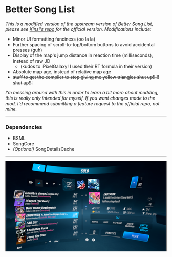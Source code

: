 # Better Song List
*This is a modified version of the upstream version of Better Song List, please see [Kinsi's repo](https://github.com/kinsi55/BeatSaber_BetterSongList) for the official version. Modifications include:*
- Minor UI formatting fanciness (oo la la)
- Further spacing of scroll-to-top/bottom buttons to avoid accidental presses (guh)
- Display of the map's jump distance in reaction time (milliseconds), instead of raw JD
  - (kudos to iPixelGalaxy! I used their RT formula in their version)
- Absolute map age, instead of relative map age
- ~~stuff to get the compiler to stop giving me yellow triangles shut up!!!!! shut up!!!~~

*I'm messing around with this in order to learn a bit more about modding, this is really only intended for myself. If you want changes made to the mod, I'd recommend submitting a feature request to the official repo, not mine.*

---

### Dependencies

- BSML
- SongCore
- *(Optional)* SongDetailsCache

---

![Beat Saber screenshot](Screenshots/20241128_012833.png)